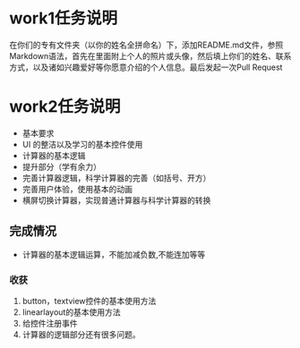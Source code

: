 # work1任务说明
在你们的专有文件夹（以你的姓名全拼命名）下，添加README.md文件，参照Markdown语法，首先在里面附上个人的照片或头像，然后填上你们的姓名、联系方式，以及诸如兴趣爱好等你愿意介绍的个人信息。最后发起一次Pull Request<br>
# work2任务说明
* 基本要求
* UI 的整洁以及学习的基本控件使用
* 计算器的基本逻辑
* 提升部分（学有余力）
* 完善计算器逻辑，科学计算器的完善（如括号、开方）
* 完善用户体验，使用基本的动画
* 横屏切换计算器，实现普通计算器与科学计算器的转换
## 完成情况
* 计算器的基本逻辑运算，不能加减负数,不能连加等等
### 收获<br>
1. button，textview控件的基本使用方法
2. linearlayout的基本使用方法
3. 给控件注册事件
4. 计算器的逻辑部分还有很多问题。
